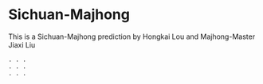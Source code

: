 # Sichuan-Majhong
This is a Sichuan-Majhong prediction by Hongkai Lou and Majhong-Master Jiaxi Liu
```
. . . 
. . .
. . .
```
